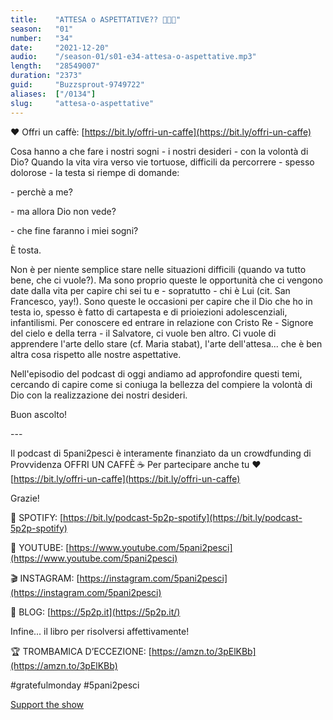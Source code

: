 ```yaml
---
title:    "ATTESA o ASPETTATIVE?? 🤨🍟🥾"
season:   "01"
number:   "34"
date:     "2021-12-20"
audio:    "/season-01/s01-e34-attesa-o-aspettative.mp3"
length:   "28549007"
duration: "2373"
guid:     "Buzzsprout-9749722"
aliases:  ["/0134"]
slug:     "attesa-o-aspettative"
---
```

❤️ Offri un caffè: [https://bit.ly/offri-un-caffe](https://bit.ly/offri-un-caffe)

Cosa hanno a che fare i nostri sogni - i nostri desideri - con la volontà di Dio? Quando la vita vira verso vie tortuose, difficili da percorrere - spesso dolorose - la testa si riempe di domande:

\- perchè a me?

\- ma allora Dio non vede?

\- che fine faranno i miei sogni?

È tosta.

Non è per niente semplice stare nelle situazioni difficili (quando va tutto bene, che ci vuole?). Ma sono proprio queste le opportunità che ci vengono date dalla vita per capire chi sei tu e - sopratutto - chi è Lui (cit. San Francesco, yay!). Sono queste le occasioni per capire che il Dio che ho in testa io, spesso è fatto di cartapesta e di prioiezioni adolescenziali, infantilismi. Per conoscere ed entrare in relazione con Cristo Re - Signore del cielo e della terra - il Salvatore, ci vuole ben altro. Ci vuole di apprendere l'arte dello stare (cf. Maria stabat), l'arte dell'attesa... che è ben altra cosa rispetto alle nostre aspettative.

Nell'episodio del podcast di oggi andiamo ad approfondire questi temi, cercando di capire come si coniuga la bellezza del compiere la volontà di Dio con la realizzazione dei nostri desideri.

Buon ascolto!

\-\-\-

Il podcast di 5pani2pesci è interamente finanziato da un crowdfunding di Provvidenza OFFRI UN CAFFÈ ☕ Per partecipare anche tu ❤️ [https://bit.ly/offri-un-caffe](https://bit.ly/offri-un-caffe)

Grazie!

👾 SPOTIFY: [https://bit.ly/podcast-5p2p-spotify](https://bit.ly/podcast-5p2p-spotify)

🔴 YOUTUBE: [https://www.youtube.com/5pani2pesci](https://www.youtube.com/5pani2pesci)

🎬 INSTAGRAM: [https://instagram.com/5pani2pesci](https://instagram.com/5pani2pesci)

🦄 BLOG: [https://5p2p.it](https://5p2p.it/)

Infine... il libro per risolversi affettivamente!

🏆 TROMBAMICA D’ECCEZIONE: [https://amzn.to/3pElKBb](https://amzn.to/3pElKBb)

#gratefulmonday #5pani2pesci

[Support the show](https://bit.ly/offri-un-caffe)
                